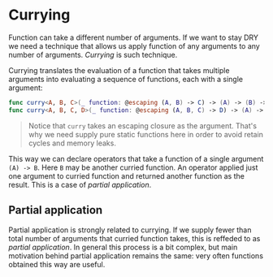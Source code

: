 # Currying
Function can take a different number of arguments. If we want to stay DRY we need a technique that allows us apply function of any arguments to any number of arguments. _Currying_ is such technique. 

Currying translates the evaluation of a function that takes multiple arguments into evaluating a sequence of functions, each with a single argument:
```swift
func curry<A, B, C>(_ function: @escaping (A, B) -> C) -> (A) -> (B) -> C
func curry<A, B, C, D>(_ function: @escaping (A, B, C) -> D) -> (A) -> (B) -> (C) -> D
```

> Notice that `curry` takes an escaping closure as the argument. That's why we need supply pure static functions here in order to avoid retain cycles and memory leaks.

This way we can declare operators that take a function of a single argument `(A) -> B`. Here `B` may be another curried function. An operator applied just one argument to curried function and returned another function as the result. This is a case of _partial application_.

## Partial application
Partial application is strongly related to currying. If we supply fewer than total number of arguments that curried function takes, this is reffeded to as _partial application_. In general this process is a bit complex, but main motivation behind partial application remains the same: very often functions obtained this way are useful.